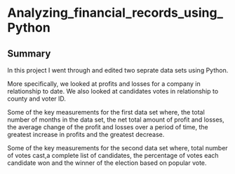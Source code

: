 # Analyzing_financial_records_using_Python

   ## Summary
   
In this project I went through and edited two seprate data sets using Python.

More specifically, we looked at profits and losses for a company in relationship to date. We also looked at candidates votes in relationship to county and voter ID. 

Some of the key measurements for the first data set where, the total number of months in the data set, the net total amount of profit and losses, the average change of the profit and losses over a period of time, the greatest increase in profits and the greatest decrease. 

Some of the key measurements for the second data set where, total number of votes cast,a complete list of candidates, the percentage of votes each candidate won and the winner of the election based on popular vote. 
